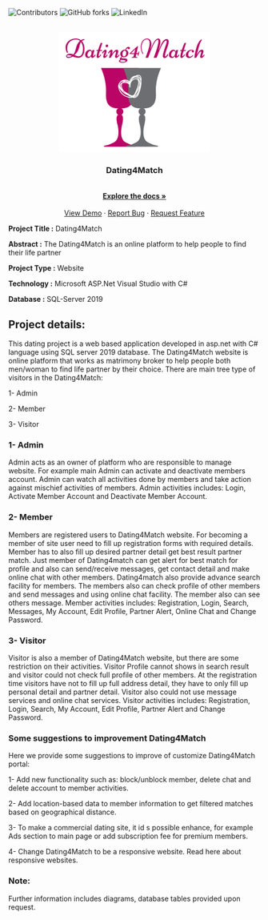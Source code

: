 ![Contributors](https://img.shields.io/badge/all_contributors-54-orange.svg?style=flat-square)
![GitHub forks](https://img.shields.io/github/forks/kasraheidarinezhad/Dating4Match?style=social)
![LinkedIn](https://img.shields.io/badge/LinkedIn-LinkedIn-brightgreen)


<br />
<div align="center">
  <a href="https://github.com/kasraheidarinezhad/Dating4Match/blob/master/img/Dating4Match.png">
    <img src="img/Dating4Match.png" alt="Logo" width="300" height="240">
  </a>

  <h3 align="center">Dating4Match</h3>

  <p align="center">
    <br />
    <a href="https://github.com/kasraheidarinezhad/Dating4Match"><strong>Explore the docs »</strong></a>
    <br />
    <br />
    <a href="https://github.com/kasraheidarinezhad/Dating4Match">View Demo</a>
    ·
    <a href="https://github.com/kasraheidarinezhad/Dating4Match/issues">Report Bug</a>
    ·
    <a href="https://github.com/kasraheidarinezhad/Dating4Match/issues">Request Feature</a>
  </p>
</div>


**Project Title :**	Dating4Match

**Abstract :**  The Dating4Match is an online platform to help people to find their life partner

**Project Type :**	Website

**Technology :**	Microsoft ASP.Net Visual Studio with C# 

**Database :**  SQL-Server 2019

## Project details:
This dating project is a web based application developed in asp.net with C# language using SQL server 2019 database. The Dating4Match website is online platform that works as matrimony broker to help people both men/woman to find life partner by their choice. 
There are main tree type of visitors in the Dating4Match:

1-	Admin

2-	Member

3-	Visitor

### 1- Admin
Admin acts as an owner of platform who are responsible to manage website. For example main Admin can activate and deactivate members account. Admin can watch all activities done by members and take action against mischief activities of members. Admin activities includes: Login, Activate Member Account and Deactivate Member Account.

### 2- Member
Members are registered users to Dating4Match website. For becoming a member of site user need to fill up registration forms with required details. Member has to also fill up desired partner detail get best result partner match. Just member of Dating4match can get alert for best match for profile and also can send/receive messages, get contact detail and make online chat with other members. Dating4match also provide advance search facility for members. The members also can check profile of other members and send messages and using online chat facility. The member also can see others message. Member activities includes: Registration, Login, Search, Messages, My Account, Edit Profile, Partner Alert, Online Chat and Change Password.

### 3- Visitor 
Visitor is also a member of Dating4Match website, but there are some restriction on their activities. Visitor Profile cannot shows in search result and visitor could not check full profile of other members. At the registration time visitors have not to fill up full address detail, they have to only fill up personal detail and partner detail. Visitor also could not use message services and online chat services. Visitor activities includes: Registration, Login, Search, My Account, Edit Profile, Partner Alert and Change Password.

### Some suggestions to improvement Dating4Match

Here we provide some suggestions to improve of customize Dating4Match portal:

1-	Add new functionality such as: block/unblock member, delete chat and delete account to member activities.

2-	Add location-based data to member information to get filtered matches based on geographical distance.

3-	To make a commercial dating site, it id s possible enhance, for example Ads section to main page or add subscription fee for premium members.

4-	Change Dating4Match to be a responsive website. Read here about responsive websites.

### Note:
Further information includes diagrams, database tables provided upon request.
